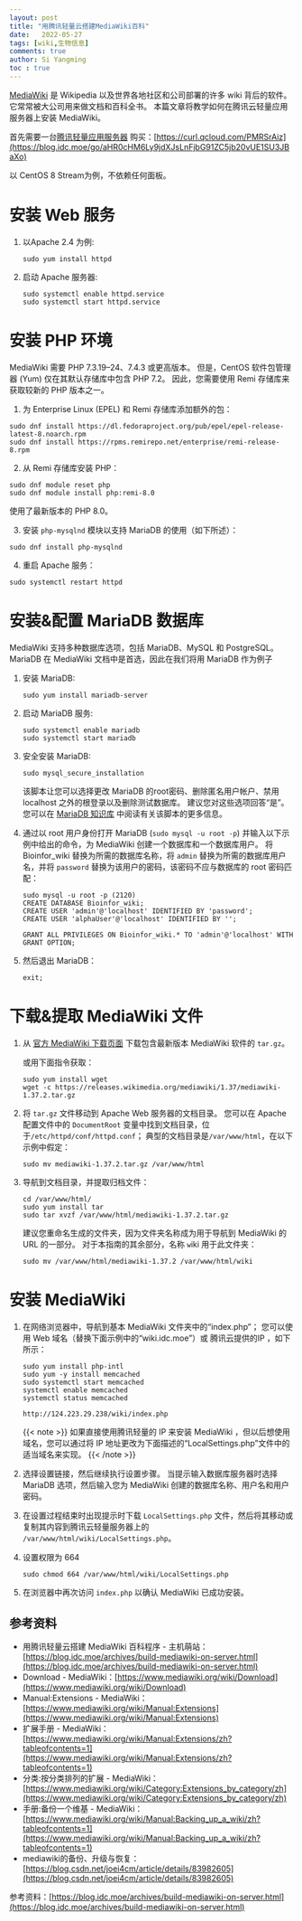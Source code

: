```yaml
---
layout: post
title: "用腾讯轻量云搭建MediaWiki百科"
date:   2022-05-27
tags: [wiki,生物信息]
comments: true
author: Si Yangming
toc : true
---
```


[MediaWiki](https://blog.idc.moe/go/aHR0cHM6Ly93d3cubWVkaWF3aWtpLm9yZy93aWtpL01lZGlhV2lraQ) 是 Wikipedia 以及世界各地社区和公司部署的许多 wiki 背后的软件。 它常常被大公司用来做文档和百科全书。 本篇文章将教学如何在腾讯云轻量应用服务器上安装 MediaWiki。

首先需要一台[腾讯轻量应用服务器](https://blog.idc.moe/go/aHR0cHM6Ly9jdXJsLnFjbG91ZC5jb20vUE1SU3JBaXo) 购买：[https://curl.qcloud.com/PMRSrAiz](https://blog.idc.moe/go/aHR0cHM6Ly9jdXJsLnFjbG91ZC5jb20vUE1SU3JBaXo)

以 CentOS 8 Stream为例，不依赖任何面板。

# 安装 Web 服务

1. 以Apache 2.4 为例:

   ```shell
   sudo yum install httpd
   ```

2. 启动 Apache 服务器:

   ```shell
   sudo systemctl enable httpd.service
   sudo systemctl start httpd.service
   ```

# 安装 PHP 环境

MediaWiki 需要 PHP 7.3.19–24、7.4.3 或更高版本。 但是，CentOS 软件包管理器 (Yum) 仅在其默认存储库中包含 PHP 7.2。 因此，您需要使用 Remi 存储库来获取较新的 PHP 版本之一。

1. 为 Enterprise Linux (EPEL) 和 Remi 存储库添加额外的包：

```shell
sudo dnf install https://dl.fedoraproject.org/pub/epel/epel-release-latest-8.noarch.rpm
sudo dnf install https://rpms.remirepo.net/enterprise/remi-release-8.rpm
```

2. 从 Remi 存储库安装 PHP：

```shell
sudo dnf module reset php
sudo dnf module install php:remi-8.0
```

使用了最新版本的 PHP 8.0。

3. 安装 `php-mysqlnd` 模块以支持 MariaDB 的使用（如下所述）：

```shell
sudo dnf install php-mysqlnd
```

4. 重启 Apache 服务：

```shell
sudo systemctl restart httpd
```

# 安装&配置 MariaDB 数据库

MediaWiki 支持多种数据库选项，包括 MariaDB、MySQL 和 PostgreSQL。 MariaDB 在 MediaWiki 文档中是首选，因此在我们将用 MariaDB 作为例子

1. 安装 MariaDB:

   ```shell
   sudo yum install mariadb-server
   ```

2. 启动 MariaDB 服务:

   ```shell
   sudo systemctl enable mariadb
   sudo systemctl start mariadb
   ```

3. 安全安装 MariaDB:

   ```
   sudo mysql_secure_installation
   ```

   该脚本让您可以选择更改 MariaDB 的root密码、删除匿名用户帐户、禁用 localhost 之外的根登录以及删除测试数据库。 建议您对这些选项回答“是”。 您可以在 [MariaDB 知识库](https://blog.idc.moe/go/aHR0cHM6Ly9tYXJpYWRiLmNvbS9rYi9lbi9tYXJpYWRiL215c3FsX3NlY3VyZV9pbnN0YWxsYXRpb24v) 中阅读有关该脚本的更多信息。

4. 通过以 root 用户身份打开 MariaDB (`sudo mysql -u root -p`) 并输入以下示例中给出的命令，为 MediaWiki 创建一个数据库和一个数据库用户。 将 Bioinfor_wiki 替换为所需的数据库名称，将 `admin` 替换为所需的数据库用户名，并将 `password` 替换为该用户的密码，该密码不应与数据库的 root 密码匹配：

   ```shell
   sudo mysql -u root -p (2120)
   CREATE DATABASE Bioinfor_wiki;
   CREATE USER 'admin'@'localhost' IDENTIFIED BY 'password';
   CREATE USER 'alphaUser'@'localhost' IDENTIFIED BY '';
   
   GRANT ALL PRIVILEGES ON Bioinfor_wiki.* TO 'admin'@'localhost' WITH GRANT OPTION;
   ```

5. 然后退出 MariaDB：

   ```
   exit;
   ```

# 下载&提取 MediaWiki 文件

1. 从 [官方 MediaWiki 下载页面](https://blog.idc.moe/go/aHR0cHM6Ly93d3cubWVkaWF3aWtpLm9yZy93aWtpL0Rvd25sb2Fk) 下载包含最新版本 MediaWiki 软件的 `tar.gz`。

   或用下面指令获取：

   ```
   sudo yum install wget
   wget -c https://releases.wikimedia.org/mediawiki/1.37/mediawiki-1.37.2.tar.gz
   ```

2. 将 `tar.gz` 文件移动到 Apache Web 服务器的文档目录。 您可以在 Apache 配置文件中的 `DocumentRoot` 变量中找到文档目录，位于`/etc/httpd/conf/httpd.conf`； 典型的文档目录是`/var/www/html`，在以下示例中假定：

   ```
   sudo mv mediawiki-1.37.2.tar.gz /var/www/html
   ```

3. 导航到文档目录，并提取归档文件：

   ```
   cd /var/www/html/
   sudo yum install tar
   sudo tar xvzf /var/www/html/mediawiki-1.37.2.tar.gz
   ```

   建议您重命名生成的文件夹，因为文件夹名称成为用于导航到 MediaWiki 的 URL 的一部分。 对于本指南的其余部分，名称 `w`iki 用于此文件夹：

   ```
   sudo mv /var/www/html/mediawiki-1.37.2 /var/www/html/wiki
   ```

# 安装 MediaWiki

1. 在网络浏览器中，导航到基本 MediaWiki 文件夹中的“index.php”； 您可以使用 Web 域名（替换下面示例中的“wiki.idc.moe”）或 腾讯云提供的IP ，如下所示：

   ```shell
   sudo yum install php-intl
   sudo yum -y install memcached
   sudo systemctl start memcached
   systemctl enable memcached
   systemctl status memcached
   
   http://124.223.29.238/wiki/index.php
   ```

   {{< note >}}
   如果直接使用腾讯轻量的 IP 来安装 MediaWiki ，但以后想使用域名，您可以通过将 IP 地址更改为下面描述的“LocalSettings.php”文件中的适当域名来实现。
   {{< /note >}}

2. 选择设置链接，然后继续执行设置步骤。 当提示输入数据库服务器时选择 MariaDB 选项，然后输入您为 MediaWiki 创建的数据库名称、用户名和用户密码。

3. 在设置过程结束时出现提示时下载 `LocalSettings.php` 文件，然后将其移动或复制其内容到腾讯云轻量服务器上的 `/var/www/html/wiki/LocalSettings.php`。

4. 设置权限为 664

   ```
   sudo chmod 664 /var/www/html/wiki/LocalSettings.php
   ```

5. 在浏览器中再次访问 `index.php` 以确认 MediaWiki 已成功安装。

## 参考资料

* 用腾讯轻量云搭建 MediaWiki 百科程序 - 主机萌站：[https://blog.idc.moe/archives/build-mediawiki-on-server.html](https://blog.idc.moe/archives/build-mediawiki-on-server.html)
* Download - MediaWiki：[https://www.mediawiki.org/wiki/Download](https://www.mediawiki.org/wiki/Download)
* Manual:Extensions - MediaWiki：[https://www.mediawiki.org/wiki/Manual:Extensions](https://www.mediawiki.org/wiki/Manual:Extensions)
* 扩展手册 - MediaWiki：[https://www.mediawiki.org/wiki/Manual:Extensions/zh?tableofcontents=1](https://www.mediawiki.org/wiki/Manual:Extensions/zh?tableofcontents=1)
* 分类:按分类排列的扩展 - MediaWiki：[https://www.mediawiki.org/wiki/Category:Extensions_by_category/zh](https://www.mediawiki.org/wiki/Category:Extensions_by_category/zh)
* 手册:备份一个维基 - MediaWiki：[https://www.mediawiki.org/wiki/Manual:Backing_up_a_wiki/zh?tableofcontents=1](https://www.mediawiki.org/wiki/Manual:Backing_up_a_wiki/zh?tableofcontents=1)
* mediawiki的备份、升级与恢复：[https://blog.csdn.net/joei4cm/article/details/83982605](https://blog.csdn.net/joei4cm/article/details/83982605)

参考资料：[https://blog.idc.moe/archives/build-mediawiki-on-server.html](https://blog.idc.moe/archives/build-mediawiki-on-server.html)

